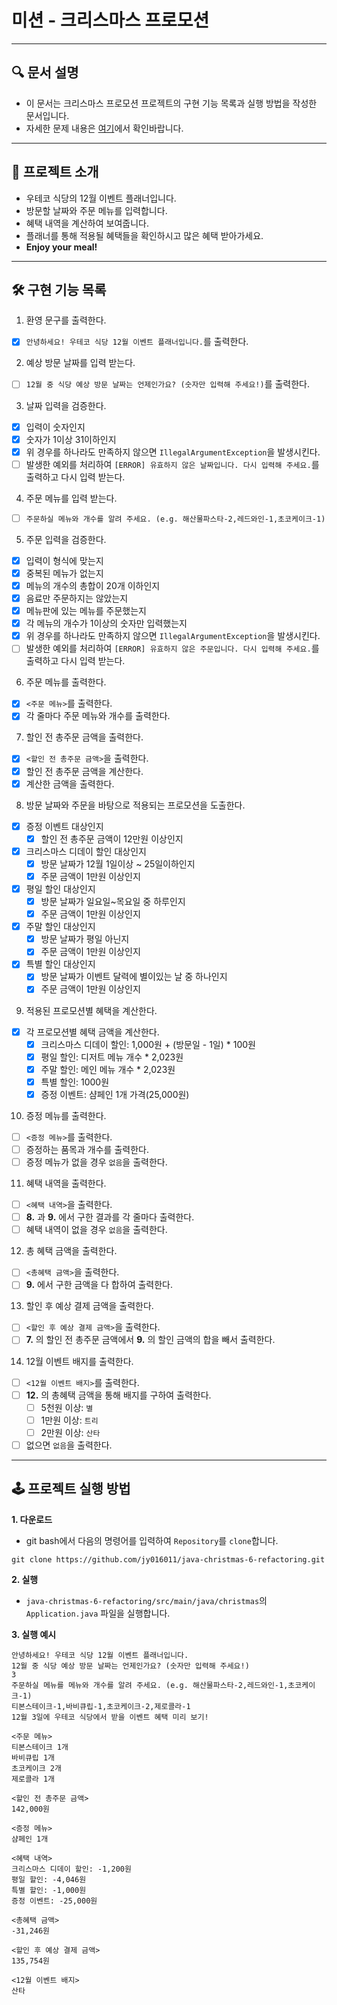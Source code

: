 # 미션 - 크리스마스 프로모션

---

## 🔍 문서 설명

- 이 문서는 크리스마스 프로모션 프로젝트의 구현 기능 목록과 실행 방법을 작성한 문서입니다.
- 자세한 문제 내용은 [여기](https://github.com/jy016011/java-christmas-6-refactoring/blob/main/README.md)에서 확인바랍니다.

---

## 🚀 프로젝트 소개

- 우테코 식당의 12월 이벤트 플래너입니다.
- 방문할 날짜와 주문 메뉴를 입력합니다.
- 혜택 내역을 계산하여 보여줍니다.
- 플래너를 통해 적용될 혜택들을 확인하시고 많은 혜택 받아가세요.
- **Enjoy your meal!**

---

## 🛠 구현 기능 목록

1. 환영 문구를 출력한다.

- [X] `안녕하세요! 우테코 식당 12월 이벤트 플래너입니다.`를 출력한다.

2. 예상 방문 날짜를 입력 받는다.

- [ ] `12월 중 식당 예상 방문 날짜는 언제인가요? (숫자만 입력해 주세요!)`를 출력한다.

3. 날짜 입력을 검증한다.

- [X] 입력이 숫자인지
- [X] 숫자가 1이상 31이하인지
- [X] 위 경우를 하나라도 만족하지 않으면 `IllegalArgumentException`을 발생시킨다.
- [ ] 발생한 예외를 처리하여 `[ERROR] 유효하지 않은 날짜입니다. 다시 입력해 주세요.`를 출력하고 다시 입력 받는다.

4. 주문 메뉴를 입력 받는다.

- [ ] `주문하실 메뉴와 개수를 알려 주세요. (e.g. 해산물파스타-2,레드와인-1,초코케이크-1)`

5. 주문 입력을 검증한다.

- [X] 입력이 형식에 맞는지
- [X] 중복된 메뉴가 없는지
- [X] 메뉴의 개수의 총합이 20개 이하인지
- [X] 음료만 주문하지는 않았는지
- [X] 메뉴판에 있는 메뉴를 주문했는지
- [X] 각 메뉴의 개수가 1이상의 숫자만 입력했는지
- [X] 위 경우를 하나라도 만족하지 않으면 `IllegalArgumentException`을 발생시킨다.
- [ ] 발생한 예외를 처리하여 `[ERROR] 유효하지 않은 주문입니다. 다시 입력해 주세요.`를 출력하고 다시 입력 받는다.

6. 주문 메뉴를 출력한다.

- [X] `<주문 메뉴>`를 출력한다.
- [X] 각 줄마다 주문 메뉴와 개수를 출력한다.

7. 할인 전 총주문 금액을 출력한다.

- [X] `<할인 전 총주문 금액>`을 출력한다.
- [X] 할인 전 총주문 금액을 계산한다.
- [X] 계산한 금액을 출력한다.

8. 방문 날짜와 주문을 바탕으로 적용되는 프로모션을 도출한다.

- [X] 증정 이벤트 대상인지
    - [X] 할인 전 총주문 금액이 12만원 이상인지
- [X] 크리스마스 디데이 할인 대상인지
    - [X] 방문 날짜가 12월 1일이상 ~ 25일이하인지
    - [X] 주문 금액이 1만원 이상인지
- [X] 평일 할인 대상인지
    - [X] 방문 날짜가 일요일~목요일 중 하루인지
    - [X] 주문 금액이 1만원 이상인지
- [X] 주말 할인 대상인지
    - [X] 방문 날짜가 평일 아닌지
    - [X] 주문 금액이 1만원 이상인지
- [X] 특별 할인 대상인지
    - [X] 방문 날짜가 이벤트 달력에 별이있는 날 중 하나인지
    - [X] 주문 금액이 1만원 이상인지

9. 적용된 프로모션별 혜택을 계산한다.

- [X] 각 프로모션별 혜택 금액을 계산한다.
    - [X] 크리스마스 디데이 할인: 1,000원 + (방문일 - 1일) * 100원
    - [X] 평일 할인: 디저트 메뉴 개수 * 2,023원
    - [X] 주말 할인: 메인 메뉴 개수 * 2,023원
    - [X] 특별 할인: 1000원
    - [X] 증정 이벤트: 샴페인 1개 가격(25,000원)

10. 증정 메뉴를 출력한다.

- [ ] `<증정 메뉴>`를 출력한다.
- [ ] 증정하는 품목과 개수를 출력한다.
- [ ] 증정 메뉴가 없을 경우 `없음`을 출력한다.

11. 혜택 내역을 출력한다.

- [ ] `<혜택 내역>`을 출력한다.
- [ ] **8.** 과 **9.** 에서 구한 결과를 각 줄마다 출력한다.
- [ ] 혜택 내역이 없을 경우 `없음`을 출력한다.

12. 총 혜택 금액을 출력한다.

- [ ] `<총혜택 금액>`을 출력한다.
- [ ] **9.** 에서 구한 금액을 다 합하여 출력한다.

13. 할인 후 예상 결제 금액을 출력한다.

- [ ] `<할인 후 예상 결제 금액>`을 출력한다.
- [ ] **7.** 의 할인 전 총주문 금액에서 **9.** 의 할인 금액의 합을 빼서 출력한다.

14. 12월 이벤트 배지를 출력한다.

- [ ] `<12월 이벤트 배지>`를 출력한다.
- [ ] **12.** 의 총혜택 금액을 통해 배지를 구하여 출력한다.
    - [ ] 5천원 이상: `별`
    - [ ] 1만원 이상: `트리`
    - [ ] 2만원 이상: `산타`
- [ ] 없으면 `없음`을 출력한다.

---

## 🕹 프로젝트 실행 방법

**1. 다운로드**

- git bash에서 다음의 명령어를 입력하여 `Repository`를 `clone`합니다.

```
git clone https://github.com/jy016011/java-christmas-6-refactoring.git
```

**2. 실행**

- `java-christmas-6-refactoring/src/main/java/christmas`의 `Application.java` 파일을 실행합니다.

**3. 실행 예시**

```
안녕하세요! 우테코 식당 12월 이벤트 플래너입니다.
12월 중 식당 예상 방문 날짜는 언제인가요? (숫자만 입력해 주세요!)
3
주문하실 메뉴를 메뉴와 개수를 알려 주세요. (e.g. 해산물파스타-2,레드와인-1,초코케이크-1)
티본스테이크-1,바비큐립-1,초코케이크-2,제로콜라-1
12월 3일에 우테코 식당에서 받을 이벤트 혜택 미리 보기!
 
<주문 메뉴>
티본스테이크 1개
바비큐립 1개
초코케이크 2개
제로콜라 1개
 
<할인 전 총주문 금액>
142,000원
 
<증정 메뉴>
샴페인 1개
 
<혜택 내역>
크리스마스 디데이 할인: -1,200원
평일 할인: -4,046원
특별 할인: -1,000원
증정 이벤트: -25,000원
 
<총혜택 금액>
-31,246원
 
<할인 후 예상 결제 금액>
135,754원
 
<12월 이벤트 배지>
산타
```

